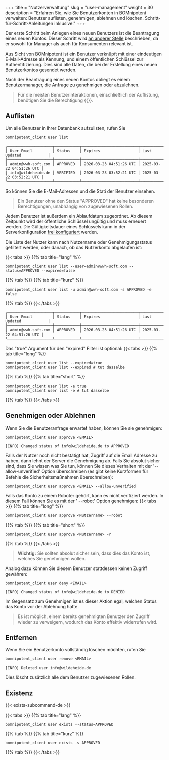 +++
title = "Nutzerverwaltung"
slug = "user-management"
weight = 30
description = "Erfahren Sie, wie Sie Benutzerkonten in BOMnipotent verwalten: Benutzer auflisten, genehmigen, ablehnen und löschen. Schritt-für-Schritt-Anleitungen inklusive."
+++

Der erste Schritt beim Anlegen eines neuen Benutzers ist die Beantragung eines neuen Kontos. Dieser Schritt wird [an anderer Stelle](/de/client/basics/account-creation/) beschrieben, da er sowohl für Manager als auch für Konsumenten relevant ist.

Aus Sicht von BOMnipotent ist ein Benutzer verknüpft mit einer eindeutigen E-Mail-Adresse als Kennung, und einem öffentlichen Schlüssel zur Authentifizierung. Dies sind alle Daten, die bei der Erstellung eines neuen Benutzerkontos gesendet werden.

Nach der Beantragung eines neuen Kontos obliegt es einem Benutzermanager, die Anfrage zu genehmigen oder abzulehnen.

> Für die meisten Benutzerinteraktionen, einschließlich der Auflistung, benötigen Sie die Berechtigung {{<user-management-de>}}.

## Auflisten

Um alle Benutzer in Ihrer Datenbank aufzulisten, rufen Sie
```
bomnipotent_client user list
```

``` {wrap="false" title="Ausgabe"}
╭────────────────────┬───────────┬─────────────────────────┬─────────────────────────╮
│ User Email         │ Status    │ Expires                 │ Last Updated            │
├────────────────────┼───────────┼─────────────────────────┼─────────────────────────┤
│ admin@wwh-soft.com │ APPROVED  │ 2026-03-23 04:51:26 UTC │ 2025-03-22 04:51:26 UTC │
│ info@wildeheide.de │ VERIFIED  │ 2026-03-23 03:52:21 UTC │ 2025-03-22 03:52:21 UTC │
╰────────────────────┴───────────┴─────────────────────────┴─────────────────────────╯
```

So können Sie die E-Mail-Adressen und die Stati der Benutzer einsehen.

> Ein Benutzer ohne den Status "APPROVED" hat keine besonderen Berechtigungen, unabhängig von zugewiesenen Rollen.

Jedem Benutzer ist außerdem ein Ablaufdatum zugeordnet. Ab diesem Zeitpunkt wird der öffentliche Schlüssel ungültig und muss erneuert werden. Die Gültigkeitsdauer eines Schlüssels kann in der Serverkonfiguration [frei konfiguriert](/de/server/configuration/optional/user-expiration-period/) werden.

Die Liste der Nutzer kann nach Nutzername oder Genehmigungsstatus gefiltert werden, oder danach, ob das Nutzerkonto abgelaufen ist:

{{< tabs >}}
{{% tab title="lang" %}}
```
bomnipotent_client user list --user=admin@wwh-soft.com --status=APPROVED --expired=false
```
{{% /tab %}}
{{% tab title="kurz" %}}
```
bomnipotent_client user list -u admin@wwh-soft.com -s APPROVED -e false
```
{{% /tab %}}
{{< /tabs >}}

``` {wrap="false" title="Ausgabe"}
╭────────────────────┬───────────┬─────────────────────────┬─────────────────────────╮
│ User Email         │ Status    │ Expires                 │ Last Updated            │
├────────────────────┼───────────┼─────────────────────────┼─────────────────────────┤
│ admin@wwh-soft.com │ APPROVED  │ 2026-03-23 04:51:26 UTC │ 2025-03-22 04:51:26 UTC │
╰────────────────────┴───────────┴─────────────────────────┴─────────────────────────╯
```

Das "true" Argument für den "expired" Filter ist optional:
{{< tabs >}}
{{% tab title="long" %}}
```
bomnipotent_client user list --expired=true
bomnipotent_client user list --expired # tut dasselbe
```
{{% /tab %}}
{{% tab title="short" %}}
```
bomnipotent_client user list -e true
bomnipotent_client user list -e # tut dasselbe
```
{{% /tab %}}
{{< /tabs >}}

## Genehmigen oder Ablehnen

Wenn Sie die Benutzeranfrage erwartet haben, können Sie sie genehmigen:
```
bomnipotent_client user approve <EMAIL>
```

``` {wrap="false" title="Ausgabe"}
[INFO] Changed status of info@wildeheide.de to APPROVED
```

Falls der Nutzer noch nicht bestätigt hat, Zugriff auf die Email Adresse zu haben, dann lehnt der Server die Genehmigung ab. Falls Sie absolut sicher sind, dass Sie wissen was Sie tun, können Sie dieses Verhalten mit der '--allow-unverified' Option überschreiben (es gibt keine Kurzformen für Befehle die Sicherheitsmaßnahmen überschreiben):
```
bomnipotent_client user approve <EMAIL> --allow-unverified
```

Falls das Konto zu einem Roboter gehört, kann es nicht verifiziert werden. In diesem Fall können Sie es mit der ' --robot' Option genehmigen:
{{< tabs >}}
{{% tab title="long" %}}
```
bomnipotent_client user approve <Nutzername> --robot
```
{{% /tab %}}
{{% tab title="short" %}}
```
bomnipotent_client user approve <Nutzername> -r
```
{{% /tab %}}
{{< /tabs >}}

> **Wichtig:** Sie sollten absolut sicher sein, dass dies das Konto ist, welches Sie genehmigen wollen.

Analog dazu können Sie diesem Benutzer stattdessen keinen Zugriff gewähren:
```
bomnipotent_client user deny <EMAIL>
```

``` {wrap="false" title="output"}
[INFO] Changed status of info@wildeheide.de to DENIED
```

Im Gegensatz zum Genehmigen ist es dieser Aktion egal, welchen Status das Konto vor der Ablehnung hatte.

> Es ist möglich, einem bereits genehmigten Benutzer den Zugriff wieder zu verweigern, wodurch das Konto effektiv widerrufen wird.

## Entfernen

Wenn Sie ein Benutzerkonto vollständig löschen möchten, rufen Sie
```
bomnipotent_client user remove <EMAIL>
```

``` {wrap="false" title="output"}
[INFO] Deleted user info@wildeheide.de
```

Dies löscht zusätzlich alle dem Benutzer zugewiesenen Rollen.

## Existenz

{{< exists-subcommand-de >}}

{{< tabs >}}
{{% tab title="lang" %}}
```
bomnipotent_client user exists --status=APPROVED
```
{{% /tab %}}
{{% tab title="kurz" %}}
```
bomnipotent_client user exists -s APPROVED
```
{{% /tab %}}
{{< /tabs >}}

